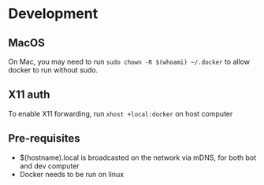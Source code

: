 # Development
## MacOS
On Mac, you may need to run `sudo chown -R $(whoami) ~/.docker` to allow docker to run without sudo.
## X11 auth
To enable X11 forwarding, run `xhost +local:docker` on host computer
## Pre-requisites
- $(hostname).local is broadcasted on the network via mDNS, for both bot and dev computer
- Docker needs to be run on linux